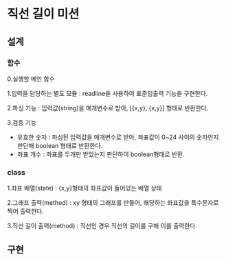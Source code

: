 # 직선 길이 미션

## 설계

### 함수

0.실행할 메인 함수

1.입력을 담당하는 별도 모듈
: readline을 사용하여 표준입출력 기능을 구현한다.

2.파싱 기능
: 입력값(string)을 매개변수로 받아, [{x,y}, {x,y}] 형태로 반환한다.

3.검증 기능

- 유효한 숫자 : 파싱된 입력값을 매개변수로 받아, 좌표값이 0~24 사이의 숫자인지 판단해 boolean 형태로 반환한다.
- 좌표 개수 : 좌표를 두개만 받았는지 판단하여 boolean형태로 반환.

### class

1.좌표 배열(state)
: {x,y}형태의 좌표값이 들어있는 배열 상태

2.그래프 출력(method)
: xy 형태의 그래프를 만들어, 해당하는 좌표값을 특수문자로 찍어 출력한다.

3.직선 길이 출력(method)
: 직선인 경우 직선의 길이를 구해 이를 출력한다.

## 구현

